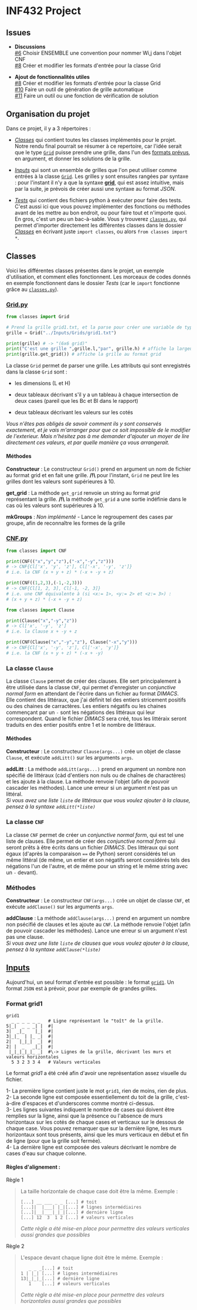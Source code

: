 # INF432 Project

## Issues

- **Discussions**  
[#6](https://github.com/NeoGalaxy/INF432/issues/6) Choisir ENSEMBLE une convention pour nommer Wi,j dans l'objet CNF  
[#8](https://github.com/NeoGalaxy/INF432/issues/8) Créer et modifier les formats d'entrée pour la classe Grid  

- **Ajout de fonctionnalités utiles**  
[#8](https://github.com/NeoGalaxy/INF432/issues/8) Créer et modifier les formats d'entrée pour la classe Grid  
[#10](https://github.com/NeoGalaxy/INF432/issues/10) Faire un outil de génération de grille automatique  
[#11](https://github.com/NeoGalaxy/INF432/issues/11) Faire un outil ou une fonction de vérification de solution  

## Organisation du projet

Dans ce projet, il y a 3 répertoires :  

- [*Classes*](#Classes) qui contient toutes les classes implémentés pour le projet. Notre rendu final pourrait se résumer à ce repertoire, car l'idée serait que le type [`Grid`](#Gridpy) puisse prendre une grille, dans l'un des [formats prévus](#inputs), en argument, et donner les solutions de la grille.  

- [*Inputs*](#Inputs) qui sont un ensemble de grilles que l'on peut utiliser comme entrées à la classe [`Grid`](#Gridpy). Les grilles y sont ensuites rangées par syntaxe : pour l'instant il n'y a que la syntaxe **[grid](#format-grid1)**, qui est assez intuitive, mais par la suite, je prévois de créer aussi une syntaxe au format *JSON*.  

- [*Tests*](#Tests) qui contient des fichiers python à exécuter pour faire des tests. C'est aussi ici que vous pouvez implémenter des fonctions ou méthodes avant de les mettre au bon endroit, ou pour faire tout et n'importe quoi. En gros, c'est un peu un bac-à-sable. Vous y trouverez [`classes.py`](https://github.com/NeoGalaxy/INF432/blob/master/Tests/classes.py), qui permet d'importer directement les différentes classes dans le dossier [*Classes*](https://github.com/NeoGalaxy/INF432/tree/master/Classes) en écrivant juste `import classes`, ou alors `from classes import *`.  


## Classes

Voici les différentes classes présentes dans le projet, un exemple d'utilisation, et comment elles fonctionnent. Les morceaux de codes donnés en exemple fonctionnent dans le dossier *Tests* (car le `import` fonctionne grâce au [`classes.py`](https://github.com/NeoGalaxy/INF432/blob/master/Tests/classes.py)).

### [Grid.py](https://github.com/NeoGalaxy/INF432/blob/master/Classes/Grid.py)

```python
from classes import Grid

# Prend la grille grid1.txt, et la parse pour créer une variable de type Grid
grille = Grid("../Inputs/Grids/grid1.txt") 

print(grille) # -> "(6x6 grid)"
print("C'est une grille ",grille.l,"par", grille.h) # affiche la largeur et la hauteur de grille
print(grille.get_grid()) # affiche la grille au format grid
```

La classe `Grid` permet de parser une grille. Les attributs qui sont enregistrés dans la classe `Grid` sont :

- les dimensions (L et H)

- deux tableaux décrivant s'il y a un tableau à chaque intersection de deux cases (pareil que les Bc et Bl dans le rapport)

- deux tableaux décrivant les valeurs sur les cotés

*Vous n'êtes pas obligés de savoir comment ils y sont conservés exactement, et je vais m'arranger pour que ce soit impossible de le modifier de l'exterieur. Mais n'hésitez pas à me demander d'ajouter un moyer de lire directement ces valeurs, et par quelle manière ça vous arrangerait.*

#### Méthodes

**Constructeur** : Le constructeur `Grid()` prend en argument un nom de fichier au format grid et en fait une grille. **/!\\** pour l'instant, `Grid` ne peut lire les grilles dont les valeurs sont supérieures à 10.

**get_grid** : La méthode `get_grid` renvoie un string au format *grid* représentant la grille. **/!\\** la méthode `get_grid` a une sortie indéfinie dans le cas où les valeurs sont supérieures à 10.

**mkGroups** : *Non implémenté -* Lance le regroupement des cases par groupe, afin de reconnaître les formes de la grille

### [CNF.py](https://github.com/NeoGalaxy/INF432/blob/master/Classes/CNF.py)
```python
from classes import CNF

print(CNF(("x","y","z"),("-x","-y","z")))
# -> CNF{Cl['x', 'y', 'z'], Cl['-x', '-y', 'z']}
# i.e. la CNF (x + y + z) * (-x + -y + z)

print(CNF((1,2,3),(-1,-2,3)))
# -> CNF{Cl[1, 2, 3], Cl[-1, -2, 3]}
# i.e. une CNF équivalente à (si <x:= 1>, <y:= 2> et <z:= 3>) : 
# (x + y + z) * (-x + -y + z)

from classes import Clause

print(Clause("x","-y","z"))
# -> Cl['x', '-y', 'z']
# i.e. la Clause x + -y + z

print(CNF(Clause("x","-y","z"), Clause("-x","y")))
# -> CNF{Cl['x', '-y', 'z'], Cl['-x', 'y']}
# i.e. la CNF (x + y + z) * (-x + -y)

```

### La classe `Clause`

La classe `Clause` permet de créer des clauses. Elle sert principalement à être utilisée dans la classe `CNF`, qui permet d'enregister un *conjunctive normal form* en attendant de l'écrire dans un fichier au format *DIMACS*.  
Elle contient des littéraux, que j'ai définit tel des entiers stricement positifs ou des chaines de carractères. Les entiers négatifs ou les chaines commençant par un `-` sont les négations des littéraux qui leur correspondent. Quand le fichier *DIMACS* sera créé, tous les littéraix seront traduits en des entier positifs entre 1 et le nombre de littéraux. 

#### Méthodes

**Constructeur** : Le constructeur `Clause(args...)` crée un objet de classe `Clause`, et exécute `addLitt()` sur les arguments `args`.

**addLitt** : La méthode `addLitt(args...)` prend en argument un nombre non spécifié de littéraux (càd d'entiers non nuls ou de chaînes de charactères) et les ajoute à la clause. La méthode renvoie l'objet (afin de pouvoir cascader les méthodes). Lance une erreur si un argument n'est pas un littéral.  
*Si vous avez une liste `liste` de littéraux que vous voulez ajouter à la clause, pensez à la syntaxe `addLitt(*liste)`*

### La classe `CNF`

La classe `CNF` permet de créer un *conjunctive normal form*, qui est tel une liste de clauses. Elle permet de créer des *conjunctive normal form* qui seront prêts à être écrits dans un fichier *DIMACS*. Des littéraux qui sont égaux (d'après la comparaison `==` de Python) seront considérés tel un même littéral (de même, un entier et son négatifs seront considérés tels des négations l'un de l'autre, et de même pour un string et le même string avec un `-` devant).

### Méthodes

**Constructeur** : Le constructeur `CNF(args...)` crée un objet de classe `CNF`, et exécute `addClause()` sur les arguments `args`.

**addClause** : La méthode `addClause(args...)` prend en argument un nombre non psécifié de clauses et les ajoute au `CNF`. La méthode renvoie l'objet (afin de pouvoir cascader les méthodes). Lance une erreur si un argument n'est pas une clause.  
*Si vous avez une liste `liste` de clauses que vous voulez ajouter à la clause, pensez à la syntaxe `addClause(*liste)`*

## [Inputs](https://github.com/NeoGalaxy/INF432/tree/master/Inputs)

Aujourd'hui, un seul format d'entrée est possible : le format [`grid1`](#Format-grid1). Un format `JSON` est à prévoir, pour par exemple de grandes grilles.

### Format grid1

```
grid1
  _ _ _ _ _ _   # Ligne représentant le "toît" de la grille.
5|_|  _ _ _| |  #|
3|  _|_    |_|  #|
3|_|_  | |_ _|  #|
2|   |_|_|  _|  #|
2| |  _   _|_|  #|
 |_|_|_|_|_ _|  #\-> Lignes de la grille, décrivant les murs et valeurs horizontales
  5 3 2 3 3 4   # Valeurs verticales
```

Le format *grid1* a été créé afin d'avoir une représentation assez visuelle du fichier. 

1- La première ligne contient juste le mot `grid1`, rien de moins, rien de plus.  
2- La seconde ligne est composée essentiellement du toit de la grille, c'est-à-dire d'espaces et d'underscores comme montré ci-dessus.  
3- Les lignes suivantes indiquent le nombre de cases qui doivent être remplies sur la ligne, ainsi que la présence ou l'absence de murs horizontaux sur les cotés de chaque cases et verticaux sur le dessous de chaque case. Vous pouvez remarquer que sur la dernière ligne, les murs horizontaux sont tous présents, ainsi que les murs verticaux en début et fin de ligne (pour que la grille soit fermée).  
4- La dernière ligne est composée des valeurs décrivant le nombre de cases d'eau sur chaque colonne.

#### Règles d'alignement :

Règle 1
> La taille horizontale de chaque case doit être la même. Exemple :
> ```
> [...] __ ___ _ _ [...] # toit
> [...]|  |___| |_|[...] # lignes intermédiaires
> [...]|__|___|_|_|[...] # dernière ligne
> [...] 12  3  1 2 [...] # valeurs verticales
> ``` 
> *Cette règle a été mise-en place pour permettre des valeurs verticales aussi grandes que possibles*

Règle 2
> L'espace devant chaque ligne doit être le même. Exemple :
> ```
>    _ _ _[...] # toit
> 1 | |_| [...] # lignes intermédiaires
> 13|_|_|_[...] # dernière ligne
>    1    [...] # valeurs verticales
> ``` 
> *Cette règle a été mise-en place pour permettre des valeurs horizontales aussi grandes que possibles*
